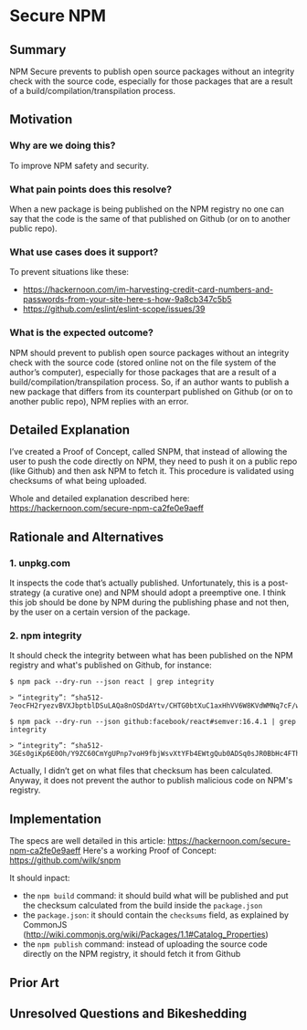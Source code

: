 # Secure NPM

## Summary

NPM Secure prevents to publish open source packages without an integrity check with the source code, especially for those packages that are a result of a build/compilation/transpilation process.

## Motivation

### Why are we doing this?
To improve NPM safety and security.

### What pain points does this resolve?
When a new package is being published on the NPM registry no one can say that the code is the same of that published on Github (or on to another public repo).

### What use cases does it support?
To prevent situations like these:

- https://hackernoon.com/im-harvesting-credit-card-numbers-and-passwords-from-your-site-here-s-how-9a8cb347c5b5
- https://github.com/eslint/eslint-scope/issues/39

### What is the expected outcome?
NPM should prevent to publish open source packages without an integrity check with the source code (stored online not on the file system of the author’s computer), especially for those packages that are a result of a build/compilation/transpilation process.
So, if an author wants to publish a new package that differs from its counterpart published on Github (or on to another public repo), NPM replies with an error.

## Detailed Explanation

I’ve created a Proof of Concept, called SNPM, that instead of allowing the user to push the code directly on NPM, they need to push it on a public repo (like Github) and then ask NPM to fetch it.
This procedure is validated using checksums of what being uploaded.

Whole and detailed explanation described here: https://hackernoon.com/secure-npm-ca2fe0e9aeff

## Rationale and Alternatives

### 1. unpkg.com
It inspects the code that’s actually published.
Unfortunately, this is a post-strategy (a curative one) and NPM should adopt a preemptive one.
I think this job should be done by NPM during the publishing phase and not then, by the user on a certain version of the package.

### 2. npm integrity
It should check the integrity between what has been published on the NPM registry and what's published on Github, for instance:

```
$ npm pack --dry-run --json react | grep integrity

> “integrity”: “sha512-7eocFH2ryezvBVXJbptblDSuLAQa8nOSDdAYtv/CHTG0btXuC1axHhVV6W8KVdWMNq7cF/w9Z/xVuoEK6IzXhQ==”,

$ npm pack --dry-run --json github:facebook/react#semver:16.4.1 | grep integrity

> “integrity”: “sha512-3GEs0giKp6E0Oh/Y9ZC60CmYgUPnp7voH9fbjWsvXtYFb4EWtgQub0ADSq0sJR0BbHc4FThLLtzlcFaFXIorwg==”,
```

Actually, I didn’t get on what files that checksum has been calculated.
Anyway, it does not prevent the author to publish malicious code on NPM's registry.

## Implementation

The specs are well detailed in this article: https://hackernoon.com/secure-npm-ca2fe0e9aeff
Here's a working Proof of Concept: https://github.com/wilk/snpm

It should inpact:
- the `npm build` command: it should build what will be published and put the checksum calculated from the build inside the `package.json`
- the `package.json`: it should contain the `checksums` field, as explained by CommonJS (http://wiki.commonjs.org/wiki/Packages/1.1#Catalog_Properties)
- the `npm publish` command: instead of uploading the source code directly on the NPM registry, it should fetch it from Github

## Prior Art

## Unresolved Questions and Bikeshedding
